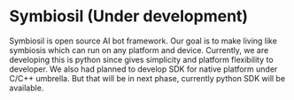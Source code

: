 # Symbiosil (Under development)

Symbiosil is open source AI bot framework. Our goal is to make living like symbiosis which can run on any platform and
device. Currently, we are developing this is python since gives simplicity and platform flexibility to developer. We also had planned to develop SDK for native platform under C/C++ umbrella. But that will be in next phase, currently 
python SDK will be available.

